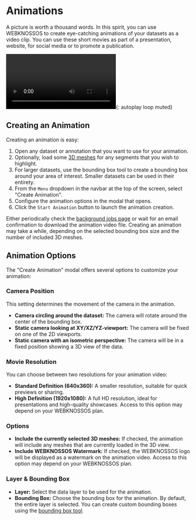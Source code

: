# Animations

A picture is worth a thousand words. In this spirit, you can use WEBKNOSSOS to create eye-catching animations of your datasets as a video clip. You can use these short movies as part of a presentation, website, for social media or to promote a publication.

![type:video](https://static.webknossos.org/assets/docs/webknossos_animation_example.mp4){: autoplay loop muted}

## Creating an Animation

Creating an animation is easy:

1. Open any dataset or annotation that you want to use for your animation.
2. Optionally, load some [3D meshes](../meshes/index.md) for any segments that you wish to highlight.
3. For larger datasets, use the bounding box tool to create a bounding box around your area of interest. Smaller datasets can be used in their entirety.
4. From the `Menu` dropdown in the navbar at the top of the screen, select "Create Animation".
5. Configure the animation options in the modal that opens.
6. Click the `Start Animation` button to launch the animation creation.

Either periodically check the [background jobs page](./jobs.md) or wait for an email confirmation to download the animation video file. Creating an animation may take a while, depending on the selected bounding box size and the number of included 3D meshes.

## Animation Options

The "Create Animation" modal offers several options to customize your animation:

### Camera Position

This setting determines the movement of the camera in the animation.

- **Camera circling around the dataset:** The camera will rotate around the center of the bounding box.
- **Static camera looking at XY/XZ/YZ-viewport:** The camera will be fixed on one of the 2D viewports.
- **Static camera with an isometric perspective:** The camera will be in a fixed position showing a 3D view of the data.

### Movie Resolution

You can choose between two resolutions for your animation video:

- **Standard Definition (640x360):** A smaller resolution, suitable for quick previews or sharing.
- **High Definition (1920x1080):** A full HD resolution, ideal for presentations and high-quality showcases. Access to this option may depend on your WEBKNOSSOS plan.

### Options

- **Include the currently selected 3D meshes:** If checked, the animation will include any meshes that are currently loaded in the 3D view.
- **Include WEBKNOSSOS Watermark:** If checked, the WEBKNOSSOS logo will be displayed as a watermark on the animation video. Access to this option may depend on your WEBKNOSSOS plan.

### Layer & Bounding Box

- **Layer:** Select the data layer to be used for the animation.
- **Bounding Box:** Choose the bounding box for the animation. By default, the entire layer is selected. You can create custom bounding boxes using the [bounding box tool](../ui/toolbar.md#bounding-box-tool).